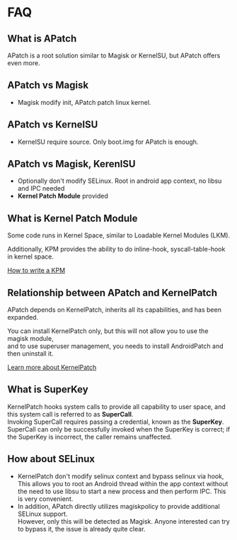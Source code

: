 # FAQ

## What is APatch

APatch is a root solution similar to Magisk or KernelSU, but APatch offers even more.

## APatch vs Magisk

- Magisk modify init, APatch patch linux kernel.

## APatch vs KernelSU

- KernelSU require source. Only boot.img for APatch is enough.

## APatch vs Magisk, KerenlSU

- Optionally don't modify SELinux. Root in android app context, no libsu and IPC needed
- **Kernel Patch Module** provided

## What is Kernel Patch Module

Some code runs in Kernel Space, similar to Loadable Kernel Modules (LKM).

Additionally, KPM provides the ability to do inline-hook, syscall-table-hook in kernel space.

[How to write a KPM](https://github.com/bmax121/KernelPatch/blob/main/doc/module.md)

## Relationship between APatch and KernelPatch

APatch depends on KernelPatch, inherits all its capabilities, and has been expanded.  

You can install KernelPatch only, but this will not allow you to use the magisk module,  
and to use superuser management, you needs to install AndroidPatch and then uninstall it.

[Learn more about KernelPatch](https://github.com/bmax121/KernelPatch)

## What is SuperKey

KernelPatch hooks system calls to provide all capability to user space, and this system call is referred to as **SuperCall**.  
Invoking SuperCall requires passing a credential, known as the **SuperKey**.  
SuperCall can only be successfully invoked when the SuperKey is correct; if the SuperKey is incorrect, the caller remains unaffected.

## How about SELinux

- KernelPatch don't modify selinux context and bypass selinux via hook,  
  This allows you to root an Android thread within the app context without the need to use libsu to start a new process and then perform IPC.
  This is very convenient.
- In addition, APatch directly utilizes magiskpolicy to provide additional SELinux support.  
  However, only this will be detected as Magisk. Anyone interested can try to bypass it, the issue is already quite clear.
  